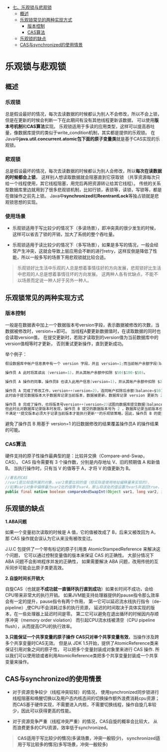 <!-- GFM-TOC -->
* [七、乐观锁与悲观锁](#乐观锁与悲观锁)
   * [概述](#概述)
   * [乐观锁常见的两种实现方式](#乐观锁常见的两种实现方式)
        * [版本控制](#版本控制)
        * [CAS算法](CAS算法)
   * [乐观锁的缺点](#乐观锁的缺点)
   * [CAS与synchronized的使用情景](#CAS与synchronized的使用情景)
<!-- GFM-TOC -->
# 乐观锁与悲观锁
## 概述
### 乐观锁
总是假设最好的情况，每次去读数据的时候都认为别人不会修改，所以不会上锁，
但是在更新的时候会判断一下在此期间有没有其他线程更新该数据，
可以使用**版本号机制**和**CAS算法**实现。
乐观锁适用于多读的应用类型，这样可以提高吞吐量，像数据库提供的类似于write_condition机制，其实都是提供的乐观锁。
在Java中**java.util.concurrent.atomic包下面的原子变量类**就是基于CAS实现的乐观锁。

### 悲观锁
总是假设最坏的情况，每次去读数据的时候都认为别人会修改，所以**每次在读数据的时候都会上锁**，
这样别人想读取数据就会阻塞直到它获取锁
（共享资源每次只给一个线程使用，其它线程阻塞，用完后再把资源转让给其它线程）。
传统的关系型数据库里边就用到了很多悲观锁机制，比如行锁，表锁等，读锁，写锁等，都是在做操作之前先上锁。
Java中**synchronized**和**ReentrantLock**等独占锁就是悲观锁思想的实现。

### 使用场景
- 乐观锁适用于写比较少的情况下（多读场景），即冲突真的很少发生的时候，这样可以省去了锁的开销，加大了系统的整个吞吐量。

- 乐观锁适用于读比较少的情况下（多写场景），如果是多写的情况，一般会经常产生冲突，这就会导致上层应用会不断的进行retry，这样反倒是降低了性能，所以一般多写的场景下用悲观锁就比较合适。


> 乐观锁好比生活中乐观的人总是想着事情往好的方向发展，悲观锁好比生活中悲观的人总是想着事情往坏的方向发展。
这两种人各有优缺点，不能不以场景而定说一种人好于另外一种人。

## 乐观锁常见的两种实现方式
### 版本控制
一般是在数据表中加上一个数据版本号version字段，表示数据被修改的次数，当数据被修改时，version++即可。
当线程A要更新数据值时，在读取数据的同时也会读取version值，
在提交更新时，若刚才读取到的version值为当前数据库中的version值相等时才更新，
否则重试更新操作，直到更新成功。

举个例子：
```java
假设数据库中帐户信息表中有一个 version 字段，并且 version=1;而当前帐户余额字段(balance)为 $100 。

操作员 A 此时将其读出 (version=1)，并从其帐户余额中扣除 $50($100-$50)。

操作员 A 操作的同事，操作员B 也读入此用户信息(version=1)，并从其帐户余额中扣除 $20($100-$20)。

操作员 A 完成了修改工作，version++(version=2)，连同帐户扣除后余额(balance=$50)，提交至数据库更新，
此时由于提交数据版本大于数据库记录当前版本，数据被更新，数据库记录 version 更新为 2 。

操作员 B 完成了操作，也将版本号version++(version=2)试图向数据库提交数据(balance=$80)，
但此时比对数据库记录版本时发现，操作员 B 提交的数据版本号为 2 ，数据库记录当前版本也为 2 ，
不满足**提交版本必须大于记录当前版本才能执行更新**的乐观锁策略，因此，操作员 B 的提交被驳回。
```
避免了操作员 B 用基于 version=1 的旧数据修改的结果覆盖操作员A 的操作结果的可能。

### CAS算法
硬件支持的原子性操作最典型的是：比较并交换（Compare-and-Swap，CAS）。
CAS 指令需要有 3 个操作数，分别是内存地址 V、旧的预期值 A 和新值 B。
当执行操作时，只有当 V 的值等于 A，才将 V 的值更新为 B。

```java
//著名的CAS
//var1是比较值所属的对象，var2需要比较的值（但实际是使用地址偏移量来实现的），
//如果var1对象中偏移量为var2处的值等于var4，那么将该处的值设置为var5并返回true，如果不等于var4则返回false。
public final native boolean compareAndSwapInt(Object var1, long var2, int var4, int var5);
```

## 乐观锁的缺点
**1.ABA问题**

如果一个变量初次读取的时候是 A 值，它的值被改成了 B，后来又被改回为 A，那 CAS 操作就会误认为它从来没有被改变过。

J.U.C 包提供了一个带有标记的原子引用类 AtomicStampedReference 来解决这个问题，
它可以通过控制变量值的版本来保证 CAS 的正确性。
大部分情况下 ABA 问题不会影响程序并发的正确性，
如果需要解决 ABA 问题，改用传统的互斥同步可能会比原子类更高效。

**2.自旋时间长开销大**

自旋CAS（也就是**不成功就一直循环执行直到成功**）如果长时间不成功，会给CPU带来非常大的执行开销。 
如果JVM能支持处理器提供的pause指令那么效率会有一定的提升，pause指令有两个作用，
第一它可以延迟流水线执行指令（de-pipeline）,使CPU不会消耗过多的执行资源，
延迟的时间取决于具体实现的版本，在一些处理器上延迟时间是零。
第二它可以避免在退出循环的时候因内存顺序冲突（memory order violation）
而引起CPU流水线被清空（CPU pipeline flush），从而提高CPU的执行效率。

**3.只能保证一个共享变量的原子操作**
**CAS只对单个共享变量有效**，当操作涉及跨多个共享变量时CAS无效。
但是从 JDK 1.5开始，提供了AtomicReference类来保证引用对象之间的原子性，
可以把多个变量封装成对象里来进行 CAS 操作.
所以我们可以使用锁或者利用AtomicReference类把多个共享变量封装成一个共享变量来操作。

## CAS与synchronized的使用情景
- 对于资源竞争较少（线程冲突较轻）的情况，
使用synchronized同步锁进行线程阻塞和唤醒切换以及用户态内核态间的切换操作额外浪费消耗cpu资源；
而CAS基于硬件实现，不需要进入内核，不需要切换线程，操作自旋几率较少，因此可以获得更高的性能。

- 对于资源竞争严重（线程冲突严重）的情况，CAS自旋的概率会比较大，
从而浪费更多的CPU资源，效率低于synchronized。

> **CAS适用于写比较少的情况(多读场景，冲突一般较少)，
synchronized适用于写比较多的情况(多写场景，冲突一般较多)**